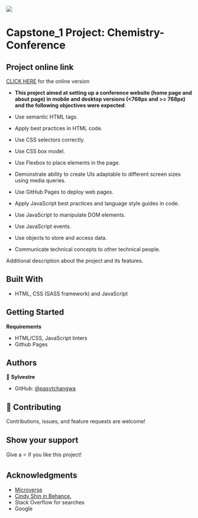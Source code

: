 ![](https://img.shields.io/badge/Microverse-blueviolet)

# Capstone_1 Project: Chemistry-Conference

## Project online link

[CLICK HERE](https://pasytchangwa.github.io/Capstone_Project_1/) for the online version

- **This project aimed at setting up a conference website (home page and about page) in mobile and desktop versions (<768px and >= 768px) and the following objectives were expected**:

- Use semantic HTML tags.
- Apply best practices in HTML code.
- Use CSS selectors correctly.
- Use CSS box model.
- Use Flexbox to place elements in the page.
- Demonstrate ability to create UIs adaptable to different screen sizes using media queries.
- Use GitHub Pages to deploy web pages.
- Apply JavaScript best practices and language style guides in code.
- Use JavaScript to manipulate DOM elements.
- Use JavaScript events.
- Use objects to store and access data.
- Communicate technical concepts to other technical people.

Additional description about the project and its features.

## Built With

- HTML, CSS (SASS framework) and JavaScript

## Getting Started

**Requirements**

- HTML/CSS, JavaScript linters
- Github Pages

## Authors

👤 **Sylvestre**

- GitHub: [@pasytchangwa ](https://github.com/pasytchangwa)

## 🤝 Contributing

Contributions, issues, and feature requests are welcome!

## Show your support

Give a ⭐️ if you like this project!

## Acknowledgments

- [Microverse](https://github.com/microverseinc)
- [ Cindy Shin in Behance.](https://www.behance.net/adagio07)
- Stack Overflow for searches
- Google
